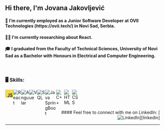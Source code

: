 ## Hi there, I'm Jovana Jakovljević 

<h4>💼 I’m currently employed as a Junior Software Developer at OVII Technologies (https://ovii.tech/) in Novi Sad, Serbia.</h4>
<h4>👩‍💻 I'm currently researching about React. </h4>
<h4>🎓 I graduated from the Faculty of Technical Sciences, University of Novi Sad as a Bachelor with Honours in Electrical and Computer Engineering.</h4>
<br/>

### 🖥 Skills:
 <img align="left" alt="JavaScript" width="26px" src="https://raw.githubusercontent.com/github/explore/80688e429a7d4ef2fca1e82350fe8e3517d3494d/topics/javascript/javascript.png" />
  <img align="left" alt="React" width="26px" src="https://reactjs.org/logo-og.png" />
  <img align="left" alt="Angular" width="26px" src="https://upload.wikimedia.org/wikipedia/commons/thumb/c/cf/Angular_full_color_logo.svg/2048px-Angular_full_color_logo.svg.png" />
  <img align="left" alt="Vue" width="26px" src="https://upload.wikimedia.org/wikipedia/commons/thumb/9/95/Vue.js_Logo_2.svg/2367px-Vue.js_Logo_2.svg.png" />
  <img align="left" alt="SQL" width="26px" src="https://thumbs.dreamstime.com/b/sql-database-icon-logo-design-ui-ux-app-orange-inscription-shadow-96841969.jpg" />
   <img align="left" alt="Java SpringBoot" width="36px" src="https://i.pinimg.com/originals/f1/ea/a7/f1eaa7278f64e27128e062a3de918265.png" />
  <img align="left" alt="C++" width="26px" src="https://upload.wikimedia.org/wikipedia/commons/thumb/1/18/ISO_C%2B%2B_Logo.svg/1200px-ISO_C%2B%2B_Logo.svg.png" />
  <img align="left" alt="HTML" width="26px" src="https://w7.pngwing.com/pngs/390/229/png-transparent-logo-html5-brand-design-text-logo-number.png" />
  <img align="left" alt="CSS" width="26px" src="https://upload.wikimedia.org/wikipedia/commons/thumb/d/d5/CSS3_logo_and_wordmark.svg/1200px-CSS3_logo_and_wordmark.svg.png" />
<br/>
<br/>
<br/>

<p align="right"> #### Feel free to connect with me on LinkedIn: [<img alt="LinkedIn" width="30px" src="https://upload.wikimedia.org/wikipedia/commons/c/ca/LinkedIn_logo_initials.png" />][linkedin] </p>


---

[linkedin]: https://www.linkedin.com/in/j-jakovljevic/
